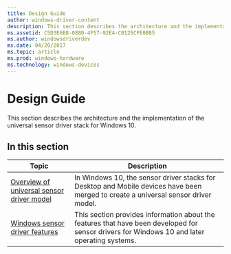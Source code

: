 ```yaml
---
title: Design Guide
author: windows-driver-content
description: This section describes the architecture and the implementation of the universal sensor driver stack for Windows 10.
ms.assetid: C5D3E6B8-0880-4F57-92E4-C0125CFE0B85
ms.author: windowsdriverdev
ms.date: 04/20/2017
ms.topic: article
ms.prod: windows-hardware
ms.technology: windows-devices
---
```


# Design Guide


This section describes the architecture and the implementation of the universal sensor driver stack for Windows 10.

## In this section

|Topic|Description|
|---|---|
|[Overview of universal sensor driver model](overview-of-converged-sensor-driver-model.md)|In Windows 10, the sensor driver stacks for Desktop and Mobile devices have been merged to create a universal sensor driver model.|
|[Windows sensor driver features](windows-sensor-driver-features.md)|This section provides information about the features that have been developed for sensor drivers for Windows 10 and later operating systems.|






